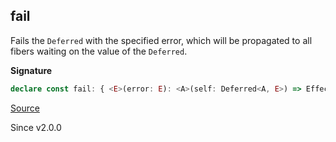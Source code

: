 ## fail

Fails the `Deferred` with the specified error, which will be propagated to
all fibers waiting on the value of the `Deferred`.

**Signature**

```ts
declare const fail: { <E>(error: E): <A>(self: Deferred<A, E>) => Effect.Effect<boolean>; <A, E>(self: Deferred<A, E>, error: E): Effect.Effect<boolean>; }
```

[Source](https://github.com/Effect-TS/effect/tree/main/packages/effect/src/Deferred.ts#L157)

Since v2.0.0